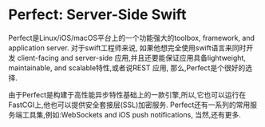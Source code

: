 # Perfect: Server-Side Swift

Perfect是Linux/iOS/macOS平台上的一个功能强大的toolbox, framework, and application server. 
对于swift工程师来说, 如果他想完全使用swift语言来同时开发 client-facing and server-side 应用,并且还要能保证应用具备lightweight, maintainable, and scalable特性,或者说REST 应用, 那么,Perfect是个很好的选择.

由于Perfect是构建于高性能异步特性基础上的一款引擎,所以,它也可以运行在FastCGI上,他也可以提供安全套接层(SSL)加密服务. Perfect还有一系列的常用服务端工具集,例如:WebSockets and iOS push notifications, 当然,还有更多.





